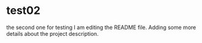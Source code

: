# test02
the second one for testing
I am editing the README file. Adding some more details about the project description.

